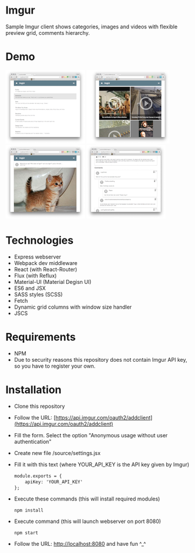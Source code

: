 # Imgur
Sample Imgur client shows categories, images and videos with flexible preview grid, comments hierarchy.

# Demo
[![Screen 1](https://raw.githubusercontent.com/RobinTail/imgur/master/images/demo/screen1-pre.png)](https://raw.githubusercontent.com/RobinTail/imgur/master/images/demo/screen1.png)
[![Screen 2](https://raw.githubusercontent.com/RobinTail/imgur/master/images/demo/screen2-pre.png)](https://raw.githubusercontent.com/RobinTail/imgur/master/images/demo/screen2.png)
[![Screen 3-1](https://raw.githubusercontent.com/RobinTail/imgur/master/images/demo/screen3-1-pre.png)](https://raw.githubusercontent.com/RobinTail/imgur/master/images/demo/screen3-1.png)
[![Screen 3-2](https://raw.githubusercontent.com/RobinTail/imgur/master/images/demo/screen3-2-pre.png)](https://raw.githubusercontent.com/RobinTail/imgur/master/images/demo/screen3-2.png)

# Technologies
* Express webserver
* Webpack dev middleware
* React (with React-Router)
* Flux (with Reflux)
* Material-UI (Material Degisn UI)
* ES6 and JSX
* SASS styles (SCSS)
* Fetch
* Dynamic grid columns with window size handler
* JSCS

# Requirements
* NPM
* Due to security reasons this repository does not contain Imgur API key, so you have to register your own.

# Installation
* Clone this repository
* Follow the URL: [https://api.imgur.com/oauth2/addclient](https://api.imgur.com/oauth2/addclient)
* Fill the form. Select the option "Anonymous usage without user authentication"
* Create new file /source/settings.jsx
* Fill it with this text (where YOUR_API_KEY is the API key given by Imgur)

   ```
   module.exports = {
       apiKey: 'YOUR_API_KEY'
   };
   ```
   
* Execute these commands (this will install required modules)

   ```
   npm install
   ```

* Execute command (this will launch webserver on port 8080)

   ```
   npm start
   ```
   
* Follow the URL: [http://localhost:8080](http://localhost:8080) and have fun ^_^
